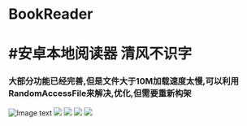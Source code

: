 # BookReader
# #安卓本地阅读器 清风不识字
### 大部分功能已经完善,但是文件大于10M加载速度太慢,可以利用RandomAccessFile来解决,优化,但需要重新构架
![Image text](https://github.com/ooocool/BookReader/blob/master/images/1.jpg)
![](https://github.com/ooocool/BookReader/blob/master/images/2.jpg)
![](https://github.com/ooocool/BookReader/blob/master/images/3.jpg)
![](https://github.com/ooocool/BookReader/blob/master/images/4.jpg)
![](https://github.com/ooocool/BookReader/blob/master/images/5.jpg)
